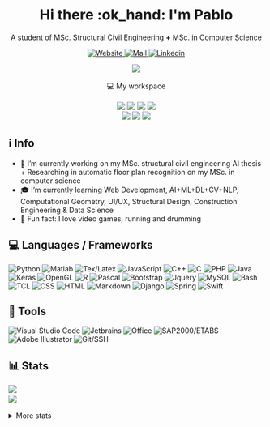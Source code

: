 <!-- ppizarror README file -->
<!-- icons: https://github.com/alexandresanlim/Badges4-README.md-Profile -->

<h1 align="center">
  Hi there :ok_hand: I'm Pablo
</h1>

<p align="center">
  A student of MSc. Structural Civil Engineering <b>+</b> MSc. in Computer Science
</p>

<p align="center">
  <a href="https://ppizarror.com">
    <img alt="Website" src="https://img.shields.io/badge/Website-4F0599?style=for-the-badge&logo=Internet%20Explorer&logoColor=white" />
  </a>
  <a href="mailto:pablo@ppizarror.com">
    <img alt="Mail" src="https://img.shields.io/badge/Mail-D14836?style=for-the-badge&logo=gmail&logoColor=white" />
  </a>
  <a href="https://www.linkedin.com/in/ppizarror/">
    <img alt="Linkedin" src="https://img.shields.io/badge/LinkedIn-0077B5?style=for-the-badge&logo=linkedin&logoColor=white" />
  </a>
  <!--<img src="https://profile-counter.glitch.me/ppizarror/count.svg" style="display: none" />-->
</p>

<p align="center">
  <a href="https://ppizarror.com" alt="ppizarror's Github Stats">
    <img src="https://github-readme-stats.vercel.app/api?username=ppizarror&show_icons=true&icon_color=805AD5&text_color=718096&bg_color=ffffff00&hide_title=true&include_all_commits=true&count_private=true&hide_border=true" />
  </a>
</p>

<p align="center">
  💻 My workspace
  <br/><br/>
  <img src="https://img.shields.io/badge/windows-%230078D6.svg?&style=for-the-badge&logo=windows&logoColor=white" />
  <img src="https://img.shields.io/badge/intel-core i7 9th @4.5Ghz-%230071C5.svg?&style=for-the-badge&logo=intel&logoColor=white" />
  <img src="https://img.shields.io/badge/RAM-16GB-%230071C5.svg?&style=for-the-badge&logoColor=white" />
  <img src="https://img.shields.io/badge/nvidia-rtx 2070 @8Gb-%2376B900.svg?&style=for-the-badge&logo=nvidia&logoColor=white" />
  <br/>
  <img src="https://img.shields.io/badge/Apple-MacBook_Air_2020-999999?style=for-the-badge&logo=apple&logoColor=white" />
  <img src="https://img.shields.io/badge/Apple Silicon M1-000000.svg?&style=for-the-badge&logo=apple&logoColor=white" />
  <img src="https://img.shields.io/badge/RAM-8GB-%230071C5.svg?&style=for-the-badge&logoColor=white" />
</p>

## :information_source: Info

- :telescope: I’m currently working on my MSc. structural civil engineering AI thesis + Researching in automatic floor plan recognition on my MSc. in computer science
- :mortar_board: I’m currently learning Web Development, AI+ML+DL+CV+NLP, Computational Geometry, UI/UX, Structural Design, Construction Engineering & Data Science
- :drum: Fun fact: I love video games, running and drumming
<!-- - :mailbox: How to reach me: https://ppizarror.com -->

## :computer: Languages / Frameworks

<p align="left">
  <img alt="Python" src="https://img.shields.io/badge/Python-14354C?style=for-the-badge&logo=python&logoColor=white" />
  <img alt="Matlab" src="https://img.shields.io/badge/Matlab-FA7343?style=for-the-badge&logo=matrix&logoColor=white" />
  <img alt="Tex/Latex" src="https://img.shields.io/badge/Latex-092E20?style=for-the-badge&logo=latex&logoColor=white" />
  <img alt="JavaScript" src="https://img.shields.io/badge/JavaScript-323330?style=for-the-badge&logo=javascript&logoColor=F7DF1E" />
  <img alt="C++" src="https://img.shields.io/badge/C%2B%2B-00599C?style=for-the-badge&logo=c%2B%2B&logoColor=white" />
  <img alt="C" src="https://img.shields.io/badge/C-00599C?style=for-the-badge&logo=c&logoColor=white" />
  <img alt="PHP" src="https://img.shields.io/badge/PHP-777BB4?style=for-the-badge&logo=php&logoColor=white" />
  <img alt="Java" src="https://img.shields.io/badge/Java-ED8B00?style=for-the-badge&logo=java&logoColor=white" />
  <img alt="Keras" src="https://img.shields.io/badge/Keras-CC342D?style=for-the-badge&logo=keras&logoColor=white" />
  <img alt="OpenGL" src="https://img.shields.io/badge/OpenGL-0175C2?style=for-the-badge&logo=opengl&logoColor=white" />
  <img alt="R" src="https://img.shields.io/badge/R-276DC3?style=for-the-badge&logo=r&logoColor=white" />
  <img alt="Pascal" src="https://img.shields.io/badge/Pascal-404D59?style=for-the-badge" />
  <img alt="Bootstrap" src="https://img.shields.io/badge/Bootstrap-563D7C?style=for-the-badge&logo=bootstrap&logoColor=white" />
  <img alt="Jquery" src="https://img.shields.io/badge/jQuery-0769AD?style=for-the-badge&logo=jquery&logoColor=white" />
  <img alt="MySQL" src="https://img.shields.io/badge/MySQL-00000F?style=for-the-badge&logo=mysql&logoColor=white" />
  <img alt="Bash" src="https://img.shields.io/badge/Bash-232F3E?style=for-the-badge&logo=GNU%20bash&logoColor=white" />
  <img alt="TCL" src="https://img.shields.io/badge/TCL-593D88?style=for-the-badge" />
  <img alt="CSS" src="https://img.shields.io/badge/CSS3-1572B6?style=for-the-badge&logo=css3&logoColor=white" />
  <img alt="HTML" src="https://img.shields.io/badge/HTML5-E34F26?style=for-the-badge&logo=html5&logoColor=white" />
  <img alt="Markdown" src="https://img.shields.io/badge/Markdown-000000?style=for-the-badge&logo=markdown&logoColor=white" />
  <img alt="Django" src="https://img.shields.io/badge/Django-092E20?style=for-the-badge&logo=django&logoColor=white" />
  <img alt="Spring" src="https://img.shields.io/badge/Spring-6DB33F?style=for-the-badge&logo=spring&logoColor=white" />
  <!-- <img alt="NPM" src="https://img.shields.io/badge/npm-CB3837?style=for-the-badge&logo=npm&logoColor=white" /> -->
  <img alt="Swift" src="https://img.shields.io/badge/Swift-FA7343?style=for-the-badge&logo=swift&logoColor=white" />
  <!--<img alt="Shell Script" src="https://img.shields.io/badge/Shell_Script-121011?style=for-the-badge&logo=gnu-bash&logoColor=white" /> -->
</p>

## :wrench: Tools

<p align="left">
  <img alt="Visual Studio Code" src="https://img.shields.io/badge/VS%20Code-0077B5?style=for-the-badge&logo=Visual%20Studio%20Code&logoColor=white" />
  <img alt="Jetbrains" src="https://img.shields.io/badge/JetBrains-100000?style=for-the-badge&logo=jetbrains&logoColor=white" />
  <img alt="Office" src="https://img.shields.io/badge/Office-D83B01?style=for-the-badge&logo=microsoft-office&logoColor=white" />
  <img alt="SAP2000/ETABS" src="https://img.shields.io/badge/SAP2000/ETABS-0FAAFF?style=for-the-badge&logo=sap&logoColor=white" />
  <img alt="Adobe Illustrator" src="https://img.shields.io/badge/Illustrator-FF9A00?style=for-the-badge&logo=Adobe&20Illustrator&logoColor=white" />
  <img alt="Git/SSH" src="https://img.shields.io/badge/Git/SSH-100000?style=for-the-badge&logo=github&logoColor=white" />
</p>

## :bar_chart: Stats

<!-- https://github.com/anuraghazra/github-readme-stats -->
<p align="left">
  <a href="https://ppizarror.com">
    <img src="https://github-readme-stats.vercel.app/api/top-langs/?username=ppizarror&layout=compact&text_color=718096&bg_color=ffffff00&hide_title=false&include_all_commits=true&count_private=true&hide_border=true&hide=roff&&langs_count=10" />
  </a>
  <br>
  <a href="https://ppizarror.com" alt="Wakatime">
    <img src="https://github-readme-stats.vercel.app/api/wakatime?username=ppizarror&show_icons=true&icon_color=805AD5&text_color=718096&bg_color=ffffff00&hide_title=false&include_all_commits=true&count_private=true&hide_border=true&layout=compact" />
  </a>
</p>

<details>
  <summary>More stats</summary>
  <br />
  
  
  
<!--START_SECTION:waka-->
**🐱 My Github Data** 

> 🏆 2,213 Contributions in the Year 2021
 > 
> 📦 1.5 MB Used in Github's Storage 
 > 
> 💼 Opted to Hire
 > 
> 📜 76 Public Repositories 
 > 
> 🔑 9 Private Repositories  
 > 
**I'm a Night 🦉** 

```text
🌞 Morning    220 commits    █░░░░░░░░░░░░░░░░░░░░░░░░   7.2% 
🌆 Daytime    1206 commits   █████████░░░░░░░░░░░░░░░░   39.45% 
🌃 Evening    1093 commits   █████████░░░░░░░░░░░░░░░░   35.75% 
🌙 Night      538 commits    ████░░░░░░░░░░░░░░░░░░░░░   17.6%

```
📅 **I'm Most Productive on Monday** 

```text
Monday       588 commits    ████░░░░░░░░░░░░░░░░░░░░░   19.23% 
Tuesday      485 commits    ████░░░░░░░░░░░░░░░░░░░░░   15.87% 
Wednesday    422 commits    ███░░░░░░░░░░░░░░░░░░░░░░   13.8% 
Thursday     459 commits    ███░░░░░░░░░░░░░░░░░░░░░░   15.01% 
Friday       294 commits    ██░░░░░░░░░░░░░░░░░░░░░░░   9.62% 
Saturday     399 commits    ███░░░░░░░░░░░░░░░░░░░░░░   13.05% 
Sunday       410 commits    ███░░░░░░░░░░░░░░░░░░░░░░   13.41%

```


📊 **This Week I Spent My Time On** 

```text
⌚︎ Time Zone: America/Santiago

💬 Programming Languages: 
TeX                      15 hrs 3 mins       ██████████████░░░░░░░░░░░   58.93% 
Python                   6 hrs 27 mins       ██████░░░░░░░░░░░░░░░░░░░   25.29% 
HTML                     1 hr 43 mins        █░░░░░░░░░░░░░░░░░░░░░░░░   6.77% 
JavaScript               1 hr 18 mins        █░░░░░░░░░░░░░░░░░░░░░░░░   5.13% 
CSS                      16 mins             ░░░░░░░░░░░░░░░░░░░░░░░░░   1.06%

🔥 Editors: 
VS Code                  16 hrs 5 mins       ███████████████░░░░░░░░░░   63.0% 
PyCharm                  9 hrs 17 mins       █████████░░░░░░░░░░░░░░░░   36.34% 
WebStorm                 10 mins             ░░░░░░░░░░░░░░░░░░░░░░░░░   0.66%

🐱‍💻 Projects: 
2021-1-Grupo-16          6 hrs 1 min         ██████░░░░░░░░░░░░░░░░░░░   23.59% 
tesis dic                5 hrs 30 mins       █████░░░░░░░░░░░░░░░░░░░░   21.56% 
Template-Presentacion    4 hrs 53 mins       ████░░░░░░░░░░░░░░░░░░░░░   19.16% 
template-informe         3 hrs 22 mins       ███░░░░░░░░░░░░░░░░░░░░░░   13.21% 
Export Subtemplate       2 hrs 53 mins       ██░░░░░░░░░░░░░░░░░░░░░░░   11.31%

💻 Operating System: 
Windows                  14 hrs              █████████████░░░░░░░░░░░░   54.85% 
Mac                      11 hrs 32 mins      ███████████░░░░░░░░░░░░░░   45.15%

```

**I Mostly Code in Python** 

```text
Python                   33 repos            ████████░░░░░░░░░░░░░░░░░   35.11% 
TeX                      22 repos            █████░░░░░░░░░░░░░░░░░░░░   23.4% 
MATLAB                   14 repos            ███░░░░░░░░░░░░░░░░░░░░░░   14.89% 
JavaScript               10 repos            ██░░░░░░░░░░░░░░░░░░░░░░░   10.64% 
C++                      3 repos             ░░░░░░░░░░░░░░░░░░░░░░░░░   3.19%

```


**Timeline**

![Chart not found](https://raw.githubusercontent.com/ppizarror/ppizarror/master/charts/bar_graph.png) 


 Last Updated on 26/06/2021
<!--END_SECTION:waka-->
</details>

<!-- ## :zap: Recent activity -->
<!--START_SECTION:activity-->
<!--
1. 🗣 Commented on [#229](https://github.com/ppizarror/pygame-menu/issues/229) in [ppizarror/pygame-menu](https://github.com/ppizarror/pygame-menu)
2. 🗣 Commented on [#229](https://github.com/ppizarror/pygame-menu/issues/229) in [ppizarror/pygame-menu](https://github.com/ppizarror/pygame-menu)
3. 💪 Opened PR [#236](https://github.com/ppizarror/pygame-menu/pull/236) in [ppizarror/pygame-menu](https://github.com/ppizarror/pygame-menu)
4. 🗣 Commented on [#230](https://github.com/ppizarror/pygame-menu/issues/230) in [ppizarror/pygame-menu](https://github.com/ppizarror/pygame-menu)
5. 🗣 Commented on [#230](https://github.com/ppizarror/pygame-menu/issues/230) in [ppizarror/pygame-menu](https://github.com/ppizarror/pygame-menu)
-->
<!--END_SECTION:activity-->

<!--
## :trophy: GitHub Trophies
<!--
<p align="center">
  <a href="https://github.com/ryo-ma/github-profile-trophy">
    <img src="https://github-profile-trophy.vercel.app/?username=ppizarror&theme=nord&column=7" />
  </a>
</p>
-->
